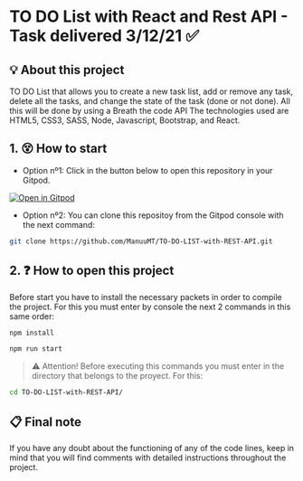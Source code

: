 # TO DO List with React and Rest API - Task delivered 3/12/21 ✅


## 💡 About this project

TO DO List that allows you to create a new task list, add or remove any task, delete all the tasks, and change the state of the task (done or not done). All this will be done by using a Breath the code API 
The technologies used are HTML5, CSS3, SASS, Node, Javascript, Bootstrap, and React.


## 1. 😵 How to start


- Option nº1: Click in the button below to open this repository in your Gitpod.


[![Open in Gitpod](https://gitpod.io/button/open-in-gitpod.svg)](https://github.com/ManuuMT/TO-DO-LIST-with-REST-API.git)


- Option nº2: You can clone this repositoy from the Gitpod console with the next command:

```sh
git clone https://github.com/ManuuMT/TO-DO-LIST-with-REST-API.git
```


## 2. ❓ How to open this project


Before start you have to install the necessary packets in order to compile the project. For this you must enter by console the next 2 commands in this same order: 


```sh
npm install

```

```sh
npm run start
```

> ⚠ Attention! Before executing this commands you must enter in the directory that belongs to the proyect. For this:

```sh
cd TO-DO-LIST-with-REST-API/
```


## 📋 Final note

If you have any doubt about the functioning of any of the code lines, keep in mind that you will find comments with detailed instructions throughout the project.

